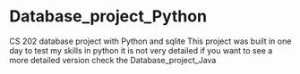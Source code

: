 # Database_project_Python
CS 202 database project with Python and sqlite
This project was built in one day to test my skills in python it is not very detailed if you want to see a more detailed version check the Database_project_Java 
